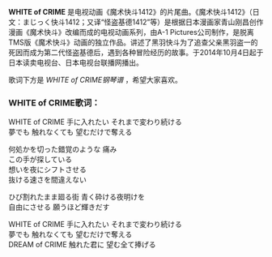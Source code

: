 

**WHITE of CRIME**
是电视动画《魔术快斗1412》的片尾曲。《魔术快斗1412》（日文：まじっく快斗1412；又译“怪盗基德1412”等）是根据日本漫画家青山刚昌创作漫画《魔术快斗》改编而成的电视动画系列，由A-1
Pictures公司制作，是脱离TMS版《魔术快斗》动画的独立作品。讲述了黑羽快斗为了追查父亲黑羽盗一的死因而成为第二代怪盗基德后，遇到各种冒险经历的故事。于2014年10月4日起于日本读卖电视台、日本电视台联播网播出。

  
歌词下方是 _WHITE of CRIME钢琴谱_ ，希望大家喜欢。

### WHITE of CRIME歌词：

WHITE of CRIME 手に入れたい それまで変わり続ける  
夢でも 触れなくても 望むだけで奪える

何処かを切った錯覚のような 痛み  
この手が探している  
想いを夜にシフトさせる  
抜ける速さを間違えない

ひび割れたまま廻る街 青く砕ける夜明けを  
自由にさせる 願うほど輝きだす

WHITE of CRIME 手に入れたい それまで変わり続ける  
夢でも 触れなくても 望むだけで奪える  
DREAM of CRIME 触れた君に 望む全て捧げる

